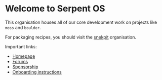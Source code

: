 # Welcome to Serpent OS

This organisation houses all of our core development work on projects like `moss` and `boulder`.

For packaging recipes, you should visit the [snekpit](https://github.com/snekpit) organisation.

Important links:

 - [Homepage](https://serpentos.com)
 - [Forums](https://forums.serpentos.com)
 - [Sponsorship](https://github.com/sponsors/ikeycode?o=sd&sc=t)
 - [Onboarding instructions](https://github.com/serpent-os/onboarding)
